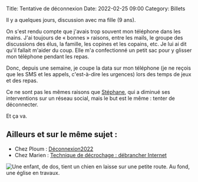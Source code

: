Title: Tentative de déconnexion
Date: 2022-02-25 09:00
Category: Billets

Il y a quelques jours, discussion avec ma fille (9 ans).

On s'est rendu compte que j'avais trop souvent mon téléphone dans les mains. J'ai toujours de « bonnes » raisons, entre les mails, le groupe des discussions des élus, la famille, les copines et les copains, etc. Je lui ai dit qu'il fallait m'aider du coup. Elle m'a confectionné un petit sac pour y glisser mon téléphone pendant les repas.

Donc, depuis une semaine, je coupe la data sur mon téléphone (je ne reçois que les SMS et les appels, c'est-à-dire les urgences) lors des temps de jeux et des repas.

Ce ne sont pas les mêmes raisons que [Stéphane](https://nota-bene.org/), qui a diminué ses interventions sur un réseau social, mais le but est le même : tenter de déconnecter.

Et ça va.

## Ailleurs et sur le même sujet :

* Chez Ploum : [Déconnexion2022](https://ploum.net/series/deconnexion2022/)
* Chez Marien : [Technique de décrochage : débrancher Internet](https://marienfressinaud.fr/debrancher-internet.html)

![Une enfant, de dos, tient un chien en laisse sur une petite route. Au fond, une église en travaux.]({static}/images/deconnexion/IMG_5129.jpg#full)
